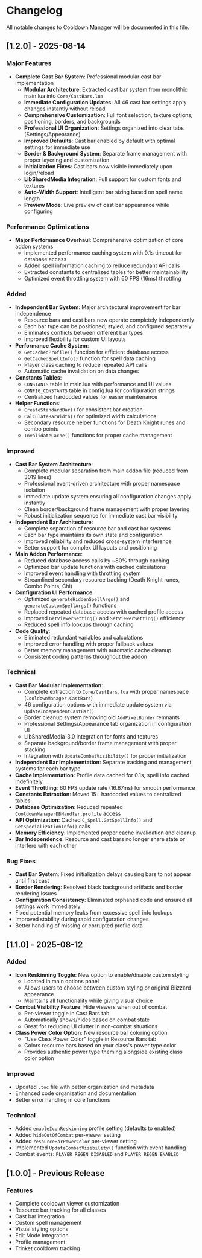 # Changelog

All notable changes to Cooldown Manager will be documented in this file.

## [1.2.0] - 2025-08-14

### Major Features
- **Complete Cast Bar System**: Professional modular cast bar implementation
  - **Modular Architecture**: Extracted cast bar system from monolithic main.lua into `Core/CastBars.lua`
  - **Immediate Configuration Updates**: All 46 cast bar settings apply changes instantly without reload
  - **Comprehensive Customization**: Full font selection, texture options, positioning, borders, and backgrounds
  - **Professional UI Organization**: Settings organized into clear tabs (Settings/Appearance)
  - **Improved Defaults**: Cast bar enabled by default with optimal settings for immediate use
  - **Border & Background System**: Separate frame management with proper layering and customization
  - **Initialization Fixes**: Cast bars now visible immediately upon login/reload
  - **LibSharedMedia Integration**: Full support for custom fonts and textures
  - **Auto-Width Support**: Intelligent bar sizing based on spell name length
  - **Preview Mode**: Live preview of cast bar appearance while configuring

### Performance Optimizations
- **Major Performance Overhaul**: Comprehensive optimization of core addon systems
  - Implemented performance caching system with 0.1s timeout for database access
  - Added spell information caching to reduce redundant API calls
  - Extracted constants to centralized tables for better maintainability
  - Optimized event throttling system with 60 FPS (16ms) throttling

### Added
- **Independent Bar System**: Major architectural improvement for bar independence
  - Resource bars and cast bars now operate completely independently
  - Each bar type can be positioned, styled, and configured separately
  - Eliminates conflicts between different bar types
  - Improved flexibility for custom UI layouts
- **Performance Cache System**: 
  - `GetCachedProfile()` function for efficient database access
  - `GetCachedSpellInfo()` function for spell data caching
  - Player class caching to reduce repeated API calls
  - Automatic cache invalidation on data changes
- **Constants Tables**: 
  - `CONSTANTS` table in main.lua with performance and UI values
  - `CONFIG_CONSTANTS` table in config.lua for configuration strings
  - Centralized hardcoded values for easier maintenance
- **Helper Functions**:
  - `CreateStandardBar()` for consistent bar creation
  - `CalculateBarWidth()` for optimized width calculations
  - Secondary resource helper functions for Death Knight runes and combo points
  - `InvalidateCache()` functions for proper cache management

### Improved
- **Cast Bar System Architecture**:
  - Complete modular separation from main addon file (reduced from 3019 lines)
  - Professional event-driven architecture with proper namespace isolation
  - Immediate update system ensuring all configuration changes apply instantly
  - Clean border/background frame management with proper layering
  - Robust initialization sequence for immediate cast bar visibility
- **Independent Bar Architecture**:
  - Complete separation of resource bar and cast bar systems
  - Each bar type maintains its own state and configuration
  - Improved reliability and reduced cross-system interference
  - Better support for complex UI layouts and positioning
- **Main Addon Performance**:
  - Reduced database access calls by ~80% through caching
  - Optimized bar update functions with cached calculations
  - Improved event handling with throttling system
  - Streamlined secondary resource tracking (Death Knight runes, Combo Points, Chi)
- **Configuration UI Performance**:
  - Optimized `generateHiddenSpellArgs()` and `generateCustomSpellArgs()` functions
  - Replaced repeated database access with cached profile access
  - Improved `GetViewerSetting()` and `SetViewerSetting()` efficiency
  - Reduced spell info lookups through caching
- **Code Quality**:
  - Eliminated redundant variables and calculations
  - Improved error handling with proper fallback values
  - Better memory management with automatic cache cleanup
  - Consistent coding patterns throughout the addon

### Technical
- **Cast Bar Modular Implementation**: 
  - Complete extraction to `Core/CastBars.lua` with proper namespace (`CooldownManager.CastBars`)
  - 46 configuration options with immediate update system via `UpdateIndependentCastBar()`
  - Border cleanup system removing old `AddPixelBorder` remnants
  - Professional Settings/Appearance tab organization in configuration UI
  - LibSharedMedia-3.0 integration for fonts and textures
  - Separate background/border frame management with proper stacking
  - Integration with `UpdateCombatVisibility()` for proper initialization
- **Independent Bar Implementation**: Separate tracking and management systems for each bar type
- **Cache Implementation**: Profile data cached for 0.1s, spell info cached indefinitely
- **Event Throttling**: 60 FPS update rate (16.67ms) for smooth performance
- **Constants Extraction**: Moved 15+ hardcoded values to centralized tables
- **Database Optimization**: Reduced repeated `CooldownManagerDBHandler.profile` access
- **API Optimization**: Cached `C_Spell.GetSpellInfo()` and `GetSpecializationInfo()` calls
- **Memory Efficiency**: Implemented proper cache invalidation and cleanup
- **Bar Independence**: Resource and cast bars no longer share state or interfere with each other

### Bug Fixes
- **Cast Bar System**: Fixed initialization delays causing bars to not appear until first cast
- **Border Rendering**: Resolved black background artifacts and border rendering issues
- **Configuration Consistency**: Eliminated orphaned code and ensured all settings work immediately
- Fixed potential memory leaks from excessive spell info lookups
- Improved stability during rapid configuration changes
- Better handling of missing or corrupted profile data

## [1.1.0] - 2025-08-12

### Added
- **Icon Reskinning Toggle**: New option to enable/disable custom styling
  - Located in main options panel
  - Allows users to choose between custom styling or original Blizzard appearance
  - Maintains all functionality while giving visual choice
- **Combat Visibility Feature**: Hide viewers when out of combat
  - Per-viewer toggle in Cast Bars tab
  - Automatically shows/hides based on combat state
  - Great for reducing UI clutter in non-combat situations
- **Class Power Color Option**: New resource bar coloring option
  - "Use Class Power Color" toggle in Resource Bars tab
  - Colors resource bars based on your class's power type color
  - Provides authentic power type theming alongside existing class color option

### Improved
- Updated `.toc` file with better organization and metadata
- Enhanced code organization and documentation
- Better error handling in core functions

### Technical
- Added `enableIconReskinning` profile setting (defaults to enabled)
- Added `hideOutOfCombat` per-viewer setting
- Added `resourceBarPowerColor` per-viewer setting
- Implemented `UpdateCombatVisibility()` function with event handling
- Combat events: `PLAYER_REGEN_DISABLED` and `PLAYER_REGEN_ENABLED`

## [1.0.0] - Previous Release

### Features
- Complete cooldown viewer customization
- Resource bar tracking for all classes
- Cast bar integration
- Custom spell management
- Visual styling options
- Edit Mode integration
- Profile management
- Trinket cooldown tracking

